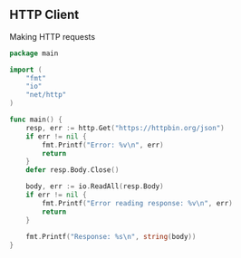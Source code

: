 <!-- METADATA
{
  "title": "Golang Http Client",
  "tags": [
    "go",
    "http",
    "networking"
  ],
  "language": "go"
}
-->

## HTTP Client
Making HTTP requests
```go
package main

import (
    "fmt"
    "io"
    "net/http"
)

func main() {
    resp, err := http.Get("https://httpbin.org/json")
    if err != nil {
        fmt.Printf("Error: %v\n", err)
        return
    }
    defer resp.Body.Close()

    body, err := io.ReadAll(resp.Body)
    if err != nil {
        fmt.Printf("Error reading response: %v\n", err)
        return
    }
    
    fmt.Printf("Response: %s\n", string(body))
}
```